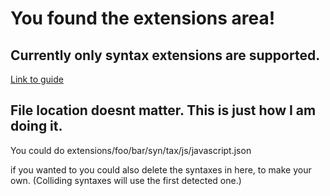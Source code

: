 # You found the extensions area!
## Currently only syntax extensions are supported.

[Link to guide](../../../guides/syntax_extension_development.md)

## File location doesnt matter. This is just how I am doing it.
You could do extensions/foo/bar/syn/tax/js/javascript.json

if you wanted to you could also delete the syntaxes in here, to make your own.
(Colliding syntaxes will use the first detected one.)